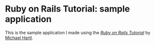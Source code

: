 # Ruby on Rails Tutorial: sample application

This is the sample application I made using 
the [*Ruby on Rails Tutorial*](http://railstutorial.org/)
by [Michael Hartl](http://michaelhartl.com/).